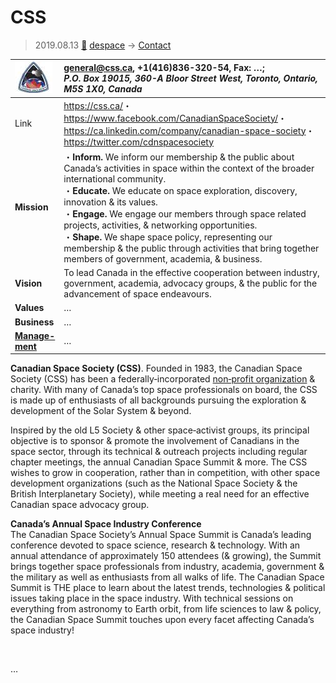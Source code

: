 # CSS
> 2019.08.13 [🚀](../index/index.md) [despace](index.md) → [Contact](contact.md)

|[![](f/con/c/css_logo1_thumb.jpg)](f/con/c/css_logo1.png)|<general@css.ca>, +1(416)836-320-54, Fax: …;<br> *P.O. Box 19015, 360-A Bloor Street West, Toronto, Ontario, M5S 1X0, Canada*|
|:--|:--|
|Link|<https://css.ca/>・ <https://www.facebook.com/CanadianSpaceSociety/>・ <https://ca.linkedin.com/company/canadian-space-society>・ <https://twitter.com/cdnspacesociety>|
|**Mission**|・**Inform.** We inform our membership & the public about Canada’s activities in space within the context of the broader international community.<br> ・**Educate.** We educate on space exploration, discovery, innovation & its values.<br> ・**Engage.** We engage our members through space related projects, activities, & networking opportunities.<br> ・**Shape.** We shape space policy, representing our membership & the public through activities that bring together members of government, academia, & business.|
|**Vision**|To lead Canada in the effective cooperation between industry, government, academia, advocacy groups, & the public for the advancement of space endeavours.|
|**Values**|…|
|**Business**|…|
|**[Manage-<br>ment](mgmt.md)**|…|

**Canadian Space Society (CSS)**. Founded in 1983, the Canadian Space Society (CSS) has been a federally‑incorporated [non‑profit organization](nonprof_org.md) & charity. With many of Canada’s top space professionals on board, the CSS is made up of enthusiasts of all backgrounds pursuing the exploration & development of the Solar System & beyond.

Inspired by the old L5 Society & other space‑activist groups, its principal objective is to sponsor & promote the involvement of Canadians in the space sector, through its technical & outreach projects including regular chapter meetings, the annual Canadian Space Summit & more. The CSS wishes to grow in cooperation, rather than in competition, with other space development organizations (such as the National Space Society & the British Interplanetary Society), while meeting a real need for an effective Canadian space advocacy group.

**Canada’s Annual Space Industry Conference**  
The Canadian Space Society’s Annual Space Summit is Canada’s leading conference devoted to space science, research & technology. With an annual attendance of approximately 150 attendees (& growing), the Summit brings together space professionals from industry, academia, government & the military as well as enthusiasts from all walks of life. The Canadian Space Summit is THE place to learn about the latest trends, technologies & political issues taking place in the space industry. With technical sessions on everything from astronomy to Earth orbit, from life sciences to law & policy, the Canadian Space Summit touches upon every facet affecting Canada’s space industry!

<p style="page-break-after:always"> </p>

…
